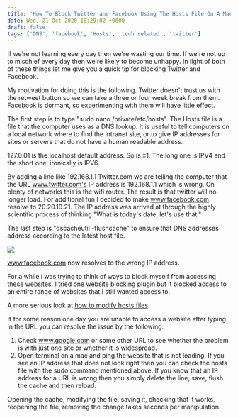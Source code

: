 ```yaml
---
title: 'How To Block Twitter and Facebook Using The Hosts File On A Mac.'
date: Wed, 21 Oct 2020 18:29:02 +0000
draft: false
tags: ['DNS', 'facebook', 'Hosts', 'tech related', 'twitter']
---
```


If we're not learning every day then we're wasting our time. If we're not up to mischief every day then we're likely to become unhappy. In light of both of these things let me give you a quick tip for blocking Twitter and Facebook.

My motivation for doing this is the following. Twitter doesn't trust us with the retweet button so we can take a three or four week break from them. Facebook is dormant, so experimenting with them will have little effect.

The first step is to type "sudo nano /private/etc/hosts". The Hosts file is a file that the computer uses as a DNS lookup. It is useful to tell computers on a local network where to find the intranet site, or to give IP addresses for sites or servers that do not have a human readable address.

127.0.01 is the localhost default address. So is ::1. The long one is IPV4 and the short one, ironically is IPV6.

By adding a line like 192.168.1.1 Twitter.com we are telling the computer that the URL www.twitter.com's IP address is 192.168.1.1 which is wrong. On plenty of networks this is the wifi router. The result is that twitter will no longer load. For additional fun I decided to make www.facebook.com resolve to 20.20.10.21. The IP address was arrived at through the highly scientific process of thinking "What is today's date, let's use that."

The last step is "dscacheutil -flushcache" to ensure that DNS addresses address according to the latest host file.

![](https://www.main-vision.com/richard/blog/wp-content/uploads/2020/10/Screenshot-2020-10-21-at-20.09.50.png)

www.facebook.com now resolves to the wrong IP address.

For a while i was trying to think of ways to block myself from accessing these websites. I tried one website blocking plugin but it blocked access to an entire range of websites that I still wanted access to.

A more serious look at [how to modify hosts files](https://www.webhostface.com/kb/knowledgebase/modify-hosts-file/).

If for some reason one day you are unable to access a website after typing in the URL you can resolve the issue by the following:

1.  Check www.google.com or some other URL to see whether the problem is with just one site or whether it is widespread.
2.  Open terminal on a mac and ping the website that is not loading. If you see an IP address that does not look right then you can check the hosts file with the sudo command mentioned above. If you know that an IP address for a URL is wrong then you simply delete the line, save, flush the cache and then reload.

Opening the cache, modifying the file, saving it, checking that it works, reopening the file, removing the change takes seconds per manipulation.